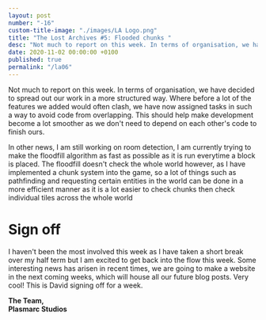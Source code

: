 ```yaml
---
layout: post
number: "-16"
custom-title-image: "./images/LA Logo.png"
title: "The Lost Archives #5: Flooded chunks "
desc: "Not much to report on this week. In terms of organisation, we have decided to spread out our work in a more structured way. Where before a lot of the features we added would often clash, we have now assigned tasks in such a way to avoid code from overlapping. This should help make development become a lot smoother as we don't need to depend on each other's code to finish ours."
date: 2020-11-02 00:00:00 +0100
published: true
permalink: "/la06"
---
```

Not much to report on this week. In terms of organisation, we have decided to spread out our work in a more structured way. Where before a lot of the features we added would often clash, we have now assigned tasks in such a way to avoid code from overlapping. This should help make development become a lot smoother as we don't need to depend on each other's code to finish ours.

In other news, I am still working on room detection, I am currently trying to make the floodfill algorithm as fast as possible as it is run everytime a block is placed. The floodfill doesn't check the whole world however, as I have implemented a chunk system into the game, so a lot of things such as pathfinding and requesting certain entities in the world can be done in a more efficient manner as it is a lot easier to check chunks then check individual tiles across the whole world

# Sign off
I haven't been the most involved this week as I have taken a short break over my half term but I am excited to get back into the flow this week. Some interesting news has arisen in recent times, we are going to make a website in the next coming weeks, which will house all our future blog posts. Very cool! This is David signing off for a week.

**The Team,**\
**Plasmarc Studios**